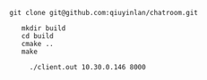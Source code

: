  ```
 git clone git@github.com:qiuyinlan/chatroom.git
 ```

 


 
 
 ```
    mkdir build
    cd build
    cmake ..
    make
```




```
     ./client.out 10.30.0.146 8000
```

